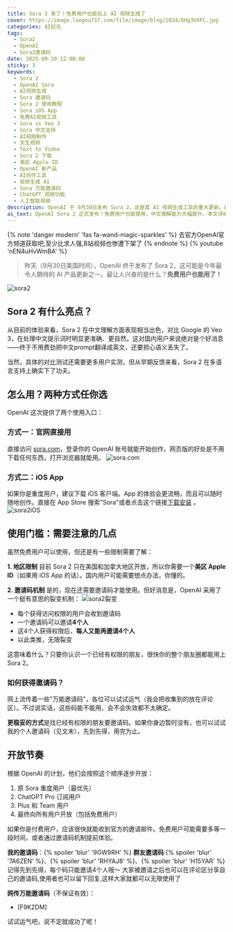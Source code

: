 ```yaml
---
title: Sora 2 来了！免费用户也能玩上 AI 视频生成了
cover: https://image.laogou717.com/file/image/blog/2024/EHg3UXFC.jpg
categories: AI纪元
tags:
  - Sora2
  - OpenAI
  - Sora2邀请码
date: 2025-09-30 12:00:00
sticky: 3
keywords:
  - Sora 2
  - OpenAI Sora
  - AI视频生成
  - Sora 邀请码
  - Sora 2 使用教程
  - Sora iOS App
  - 免费AI视频工具
  - Sora vs Veo 3
  - Sora 中文支持
  - AI视频制作
  - 文生视频
  - Text to Video
  - Sora 2 下载
  - 美区 Apple ID
  - OpenAI 新产品
  - AI创作工具
  - 视频生成 AI
  - Sora 万能邀请码
  - ChatGPT 视频功能
  - 人工智能视频
description: OpenAI 于 9月30日发布 Sora 2，这是其 AI 视频生成工具的重大更新。最大亮点是免费用户也能体验，且在中文提示词理解方面表现出色。用户可通过 sora.com 官网或 iOS App 两种方式使用。目前需要美区账号和邀请码，采用 1 邀 4 的裂变机制快速扩散。本文提供完整使用指南、邀请码获取攻略，以及与 Google Veo 3 的功能对比。
ai_text: OpenAI Sora 2 正式发布！免费用户也能使用，中文理解能力大幅提升。本文详细介绍 Sora 2 使用教程、邀请码获取方式、iOS App 下载方法，以及与 Veo 3 的对比评测。附永久邀请码和个人邀请码分享
---
```

{% note 'danger modern' 'fas fa-wand-magic-sparkles' %}
去官方OpenAI官方频道获取吧,至少比求人强,B站视频也惨遭下架了
{% endnote %}
{% youtube 'nEN4uHvWmBA' %}
> 昨天（9月30日美国时间），OpenAI 终于发布了 Sora 2，这可能是今年最令人期待的 AI 产品更新之一。最让人兴奋的是什么？**免费用户也能用了！**

![sora2](https://image.laogou717.com/file/BpWzO7qL.png)

## Sora 2 有什么亮点？

从目前的体验来看，Sora 2 在中文理解方面表现相当出色，对比 Google 的 Veo 3，在处理中文提示词时明显更准确、更自然。这对国内用户来说绝对是个好消息——终于不用费劲把中文prompt翻译成英文，还要担心语义丢失了。

当然，具体的对比测试还需要更多用户实测，但从早期反馈来看，Sora 2 在多语言支持上确实下了功夫。

## 怎么用？两种方式任你选

OpenAI 这次提供了两个使用入口：

### 方式一：官网直接用
直接访问 [sora.com](https://sora.com)，登录你的 OpenAI 账号就能开始创作。网页版的好处是不用下载任何东西，打开浏览器就能用。
![sora.com](https://image.laogou717.com/file/XrC1dM0L.png)
### 方式二：iOS App
如果你是重度用户，建议下载 iOS 客户端。App 的体验会更流畅，而且可以随时随地创作。直接在 App Store 搜索"Sora"或者点击这个链接[下载安装](https://apps.apple.com/us/app/sora-by-openai/id6744034028) 。
![sora2iOS](https://image.laogou717.com/file/mcEP0SPV.png)
## 使用门槛：需要注意的几点

虽然免费用户可以使用，但还是有一些限制需要了解：

**1. 地区限制**
目前 Sora 2 只在美国和加拿大地区开放，所以你需要一个**美区 Apple ID**（如果用 iOS App 的话）。国内用户可能需要想点办法，你懂的。

**2. 邀请码机制**
是的，现在还需要邀请码才能使用。但好消息是，OpenAI 采用了一个挺有意思的裂变机制：
![sora2裂变](https://image.laogou717.com/file/Scqdh3HY.jpg)
- 每个获得访问权限的用户会收到邀请码
- 一个邀请码可以邀请**4个人**
- 这4个人获得权限后，**每人又能再邀请4个人**
- 以此类推，无限裂变

这意味着什么？只要你认识一个已经有权限的朋友，很快你的整个朋友圈都能用上 Sora 2。

### 如何获得邀请码？

网上流传着一些"万能邀请码"，各位可以试试运气（我会把收集到的放在评论区）。不过说实话，这些码能不能用、会不会失效都不太确定。

**更稳妥的方式**是找已经有权限的朋友要邀请码。如果你身边暂时没有，也可以试试我的个人邀请码（见文末），先到先得，用完为止。

## 开放节奏

根据 OpenAI 的计划，他们会按照这个顺序逐步开放：

1. 原 Sora 重度用户（最优先）
2. ChatGPT Pro 订阅用户
3. Plus 和 Team 用户
4. 最终向所有用户开放（包括免费用户）

如果你是付费用户，应该很快就能收到官方的邀请邮件。免费用户可能需要多等一段时间，或者通过邀请码机制提前体验。


**我的邀请码**：{% spoiler 'blur' '9GW9RH' %}
**群友邀请码**:{% spoiler 'blur' '7A6ZEN' %}、{% spoiler 'blur' 'RHYAJ8' %}、{% spoiler 'blur' 'H15YAR' %}
记得先到先得，每个码只能邀请4个人哦～
大家被邀请之后也可以在评论区分享自己的邀请码,使用者也可以留下回复,这样大家就都可以无限使用了

**网传万能邀请码**（不保证有效）：
- [F9K2DM]

试试运气吧，说不定就成功了呢！